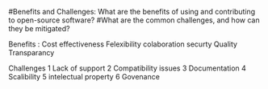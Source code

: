 #Benefits and Challenges: What are the benefits of using and contributing to open-source software? 
#What are the common challenges, and how can they be mitigated?

Benefits :
Cost effectiveness
Felexibility
colaboration 
securty
Quality
Transparancy 

Challenges 
1 Lack of support 
2 Compatibility issues 
3 Documentation
4 Scalibility
5 intelectual property 
6 Govenance 

